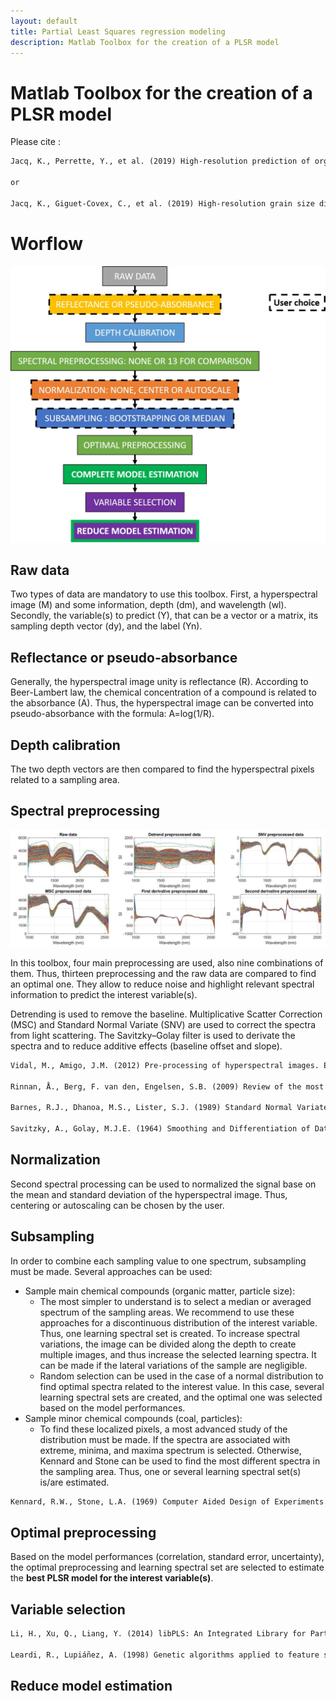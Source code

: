 ```yaml
---
layout: default
title: Partial Least Squares regression modeling
description: Matlab Toolbox for the creation of a PLSR model
---
```


# Matlab Toolbox for the creation of a PLSR model

Please cite :

```markdown
Jacq, K., Perrette, Y., et al. (2019) High-resolution prediction of organic matter concentration with hyperspectral imaging on a sediment core. Science of the Total Environment 663: 236–244

or

Jacq, K., Giguet-Covex, C., et al. (2019) High-resolution grain size distribution of sediment core with hyperspectral imaging. Sedimentary Geology 393–394:
```

# Worflow

<img src="CreateModel.jpg" width="600"/>

## Raw data

Two types of data are mandatory to use this toolbox. First, a hyperspectral image (M) and some information, depth (dm), and wavelength (wl). Secondly, the variable(s) to predict (Y), that can be a vector or a matrix, its sampling depth vector (dy), and the label (Yn).

## Reflectance or pseudo-absorbance
Generally, the hyperspectral image unity is reflectance (R). According to Beer-Lambert law, the chemical concentration of a compound is related to the absorbance (A). Thus, the hyperspectral image can be converted into pseudo-absorbance with the formula: A=log(1/R).

## Depth calibration
The two depth vectors are then compared to find the hyperspectral pixels related to a sampling area.

## Spectral preprocessing
![](Preprocessing.jpg)

In this toolbox, four main preprocessing are used, also nine combinations of them. Thus, thirteen preprocessing and the raw data are compared to find an optimal one. They allow to reduce noise and highlight relevant spectral information to predict the interest variable(s).

Detrending is used to remove the baseline. Multiplicative Scatter Correction (MSC) and Standard Normal Variate (SNV) are used to correct the spectra from light scattering. The Savitzky–Golay filter is used to derivate the spectra and to reduce additive effects (baseline offset and slope).

```markdown
Vidal, M., Amigo, J.M. (2012) Pre-processing of hyperspectral images. Essential steps before image analysis. Chemometrics and Intelligent Laboratory Systems 117: 138–148

Rinnan, Å., Berg, F. van den, Engelsen, S.B. (2009) Review of the most common preprocessing techniques for near-infrared spectra. TrAC Trends in Analytical Chemistry 28: 1201–1222

Barnes, R.J., Dhanoa, M.S., Lister, S.J. (1989) Standard Normal Variate Transformation and De-Trending of Near-Infrared Diffuse Reflectance Spectra. Applied Spectroscopy 43: 772–777

Savitzky, A., Golay, M.J.E. (1964) Smoothing and Differentiation of Data by Simplified Least Squares Procedures. Analytical Chemistry 36: 1627–1639
```

## Normalization
Second spectral processing can be used to normalized the signal base on the mean and standard deviation of the hyperspectral image. Thus, centering or autoscaling can be chosen by the user.

## Subsampling
In order to combine each sampling value to one spectrum, subsampling must be made. Several approaches can be used:
*  Sample main chemical compounds (organic matter, particle size):
	* The most simpler to understand is to select a median or averaged spectrum of the sampling areas. We recommend to use these approaches for a discontinuous distribution of the interest variable. Thus, one learning spectral set is created. 
To increase spectral variations, the image can be divided along the depth to create multiple images, and thus increase the selected learning spectra. It can be made if the lateral variations of the sample are negligible.
	* Random selection can be used in the case of a normal distribution to find optimal spectra related to the interest value. In this case, several learning spectral sets are created, and the optimal one was selected based on the model performances.
*  Sample minor chemical compounds (coal, particles):
	* To find these localized pixels, a most advanced study of the distribution must be made. If the spectra are associated with extreme, minima, and maxima spectrum is selected. Otherwise, Kennard and Stone can be used to find the most different spectra in the sampling area. Thus, one or several learning spectral set(s) is/are estimated.

```markdown
Kennard, R.W., Stone, L.A. (1969) Computer Aided Design of Experiments. Technometrics 11: 137–148
```

## Optimal preprocessing
Based on the model performances (correlation, standard error, uncertainty), the optimal preprocessing and learning spectral set are selected to estimate the **best PLSR model for the interest variable(s)**.

## Variable selection

```markdown
Li, H., Xu, Q., Liang, Y. (2014) libPLS: An Integrated Library for Partial Least Squares Regression and Discriminant Analysis. PeerJ PrePrints

Leardi, R., Lupiáñez, A. (1998) Genetic algorithms applied to feature selection in PLS regression: how and when to use them. Chemometrics and Intelligent Laboratory Systems 41: 195–207
```

## Reduce model estimation
